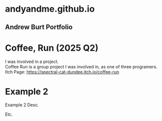 # andyandme.github.io
## Andrew Burt Portfolio

# Coffee, Run (2025 Q2)
I was involved in a project.  
Coffee Run is a group project I was involved in, as one of three programers.
Itch Page: https://spectral-cat-dundee.itch.io/coffee-run


# Example 2
Example 2 Desc.

Etc.
